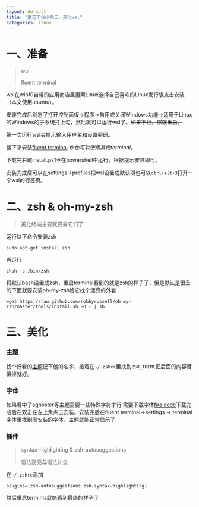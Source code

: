 ```yaml
---
layout: default
title: "磨刀不误砍柴工，美化wsl"
categories: linux
---
```

# 一、准备
>wsl
>
>fluent terminal

wsl在win10自带的应用商店里搜索Linux选择自己喜欢的Linux发行版点击安装（本文使用ubuntu）。

安装完成后别忘了打开控制面板->程序->启用或关闭Windows功能->适用于Linux的Windows的子系统打上勾，然后就可以运行wsl了。~~如果不行，那就重启。~~

第一次运行wsl会提示输入用户名和设置密码。

接下来安装[fluent terminal](https://github.com/felixse/FluentTerminal/archive/master.zip) *你也可以使用其他terminal*。

下载完右键install.ps1->在powershell中运行，根据提示安装即可。

安装完成后可以在settings->profiles把wsl设置成默认项也可以`ctrl+alt+3`打开一个wsl的标签页。

# 二、zsh & oh-my-zsh
>美化终端主要就要靠它们了

运行以下命令安装zsh

```
sudo apt-get install zsh
```
再运行
```
chsh -s /bin/zsh
```
将默认bash设置成zsh，重启terminal看到的就是zsh的样子了，但是默认是很丑的下面就要安装oh-my-zsh给它找个漂亮的外套
```
wget https://raw.github.com/robbyrussell/oh-my-zsh/master/tools/install.sh -O - | sh
```
# 三、美化
### 主题
找个好看的[主题](https://birdteam.net/131798)记下他的名字，接着在`~/.zshrc`里找到`ZSH_THEME`把后面的内容替换掉就好。
### 字体
如果看中了agnoster等主题需要一些特殊字符才行
需要下载字体[fira code](https://raw.githubusercontent.com/tonsky/FiraCode/master/distr/ttf/FiraCode-Retina.ttf)下载完成后在双击在左上角点击安装。安装完后在fluent terminal->settings -> terminal 字体里找到刚安装的字体，主题就能正常显示了
### 插件
>syntax-highlighting & zsh-autosuggestions
>
>语法高亮与语法补全

在`~/.zshrc`添加
```
plugins=(zsh-autosuggestions zsh-syntax-highlighting)
```

然后重启terminla就能看到最终的样子了